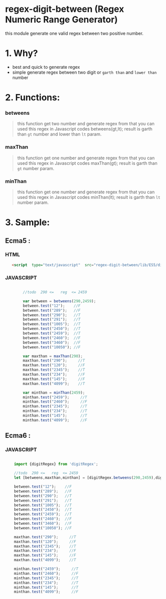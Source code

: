 # regex-digit-between (Regex Numeric Range Generator)
this module generate one valid regex between two positive number.

# 1. Why?

  - best and quick to generate regex
  - simple generate regex between two digit or `garth than`  and `lower than` number


# 2. Functions:

### betweens

> this function get two number and generate regex from that
> you can used this regex in Javascript codes
> betweens(gt,lt);
> result is garth than `gt` number and lower than `lt` param.

### maxThan

> this function get one number and generate regex from that
> you can used this regex in Javascript codes
> maxThan(gt);
> result is garth than  `gt` number param.

### minThan

> this function get one number and generate regex from that
> you can used this regex in Javascript codes
> minThan(lt);
> result is garth than  `lt` number param.

# 3.  Sample:

## Ecma5 :

### HTML
```html
   <script  type="text/javascript"  src="regex-digit-between/lib/ES5/digitRegex.js"></script>
```

### JAVASCRIPT
```javascript

        //todo  290 <=   reg  <= 2459

        var between = betweens(290,2459);
        between.test("12");    //F
        between.test("289");   //F
        between.test("290");   //T
        between.test("291");   //T
        between.test("1005");  //T
        between.test("2450");  //T
        between.test("2459");  //T
        between.test("2460");  //F
        between.test("3460");  //F
        between.test("10050"); //F

        var maxthan = maxThan(290);
        maxthan.test("290");     //T
        maxthan.test("120");     //F
        maxthan.test("2345");    //T
        maxthan.test("234");     //F
        maxthan.test("145");     //F
        maxthan.test("4099");    //T

        var minthan = minThan(2459);
        minthan.test("2459");     //T
        minthan.test("2460");     //F
        minthan.test("2345");     //T
        minthan.test("234");      //T
        minthan.test("145");      //T
        minthan.test("4099");     //F
```

## Ecma6 :

### JAVASCRIPT
```javascript

    import {digitRegex} from 'digitRegex';

    //todo  290 <=   reg  <= 2459
    let [betweens,maxthan,minthan] = [digitRegex.betweens(290,2459),digitRegex.maxThan(290),digitRegex.minThan(2459)];

    between.test("12");    //F
    between.test("289");   //F
    between.test("290");   //T
    between.test("291");   //T
    between.test("1005");  //T
    between.test("2450");  //T
    between.test("2459");  //T
    between.test("2460");  //F
    between.test("3460");  //F
    between.test("10050"); //F

    maxthan.test("290");     //T
    maxthan.test("120");     //F
    maxthan.test("2345");    //T
    maxthan.test("234");     //F
    maxthan.test("145");     //F
    maxthan.test("4099");    //T

    minthan.test("2459");     //T
    minthan.test("2460");     //F
    minthan.test("2345");     //T
    minthan.test("234");      //T
    minthan.test("145");      //T
    minthan.test("4099");     //F


```




